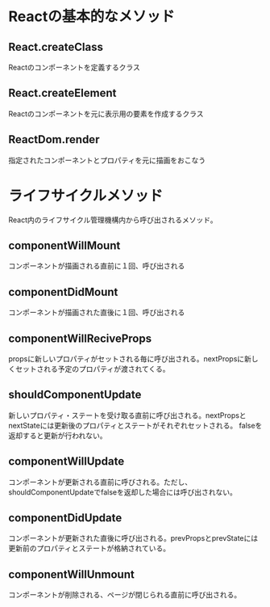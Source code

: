 # Reactの基本的なメソッド

## React.createClass
Reactのコンポーネントを定義するクラス

## React.createElement
Reactのコンポーネントを元に表示用の要素を作成するクラス

## ReactDom.render
指定されたコンポーネントとプロパティを元に描画をおこなう

# ライフサイクルメソッド
React内のライフサイクル管理機構内から呼び出されるメソッド。

## componentWillMount
コンポーネントが描画される直前に１回、呼び出される

## componentDidMount
コンポーネントが描画された直後に１回、呼び出される

## componentWillReciveProps
propsに新しいプロパティがセットされる毎に呼び出される。nextPropsに新しくセットされる予定のプロパティが渡されてくる。

## shouldComponentUpdate
新しいプロパティ・ステートを受け取る直前に呼び出される。nextPropsとnextStateには更新後のプロパティとステートがそれぞれセットされる。
falseを返却すると更新が行われない。

## componentWillUpdate
コンポーネントが更新される直前に呼びされる。ただし、shouldComponentUpdateでfalseを返却した場合には呼び出されない。

## componentDidUpdate
コンポーネントが更新された直後に呼び出される。prevPropsとprevStateには更新前のプロパティとステートが格納されている。

## componentWillUnmount
コンポーネントが削除される、ページが閉じられる直前に呼び出される。

